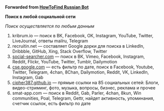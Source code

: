 **Forwarded from [HowToFind Russian Bot](https://t.me/HowToFindRU_Robot)**

**Поиск в любой социальной сети**

*Поиск осуществляется по любым данным*

1. kribrum.io — поиск в ВК, Facebook, ОК, Instagram, YouTube, Twitter, LiveJournal, ответы mailru, Telegram
2. recruitin.net — составляет Google дорки для поиска в LinkedIn, Dribbble, GitHub, Xing, Stack Overflow, Twitter
3. [social-searcher.com](https://www.social-searcher.com/) — поиск в ВК, Vimeo, Facebook, Instagram, Reddit, Flickr, YouTube, Twitter, Tumblr, Dailymotion
4. [cse.google.com](https://cse.google.com/cse?cx=006976128084956795641:ad1xj14zfap) — есть фильтр по дате, поиск в Facebook, Youtube, Twitter, Telegram, 4chan, 8Chan, Dailymotion, Reddit, VK, LinkedIn, Instagram, Gab
5. [cipher387.github.io](https://cipher387.github.io/hashtags_and_keywords_social_media_quick_search/) — прямые ссылки на 85 социальных сетей: Блоги, видео-стриминг, фото, музыка, вопросы, бизнес, реклама и прочее
6. smat-app.com — поиск в Reddit, Gab, Parler, 4chan, 8kun, Win communities, Poal, Telegram, Gettr, найдет активность, упоминания, счетчик ссылок, есть фильтр по дате